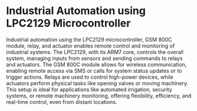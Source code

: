 # Industrial Automation using LPC2129 Microcontroller 
Industrial automation using the LPC2129 microcontroller, GSM 800C module, relay, and actuator enables remote control and monitoring of industrial systems. The LPC2129, with its ARM7 core, controls the overall system, managing inputs from sensors and sending commands to relays and actuators. The GSM 800C module allows for wireless communication, enabling remote access via SMS or calls for system status updates or to trigger actions. Relays are used to control high-power devices, while actuators perform physical tasks like opening valves or moving machinery. This setup is ideal for applications like automated irrigation, security systems, or remote machinery monitoring, offering flexibility, efficiency, and real-time control, even from distant locations.
